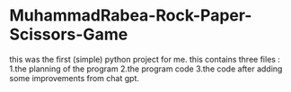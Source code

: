 # MuhammadRabea-Rock-Paper-Scissors-Game 
this was the first (simple) python project for me.
this contains three files :
1.the planning of the program
2.the program code 
3.the code after adding some improvements from chat gpt.

